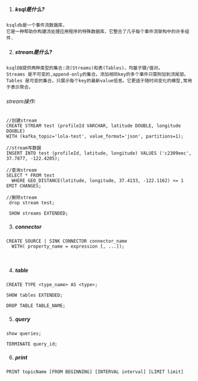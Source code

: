 1. ##### ksql是什么?
```
ksqldb是一个事件流数据库，
它是一种帮助你构建流处理应用程序的特殊数据库，它整合了几乎每个事件流架构中的许多组件.

```

2. ##### stream是什么?
```
ksqlDB提供两种类型的集合:流(Streams)和表(Tables)，均基于键/值对。
Streams 是不可变的,append-only的集合。添加相同key的多个事件只需附加到流尾部。
Tables 是可变的集合。只展示每个key的最新value信息。它更适于随时间变化的模型,常用于表示聚合。
```
###### stream操作:
```
//创建stream
CREATE STREAM test (profileId VARCHAR, latitude DOUBLE, longitude DOUBLE)
WITH (kafka_topic='lola-test', value_format='json', partitions=1);

//stream写数据
INSERT INTO test (profileId, latitude, longitude) VALUES ('c2309eec', 37.7877, -122.4205);

//查询stream
SELECT * FROM test
  WHERE GEO_DISTANCE(latitude, longitude, 37.4133, -122.1162) <= 1 EMIT CHANGES;
  
//删除stream
 drop stream test;
 
 SHOW streams EXTENDED;

```


3. ##### connector
```
CREATE SOURCE | SINK CONNECTOR connector_name
  WITH( property_name = expression [, ...]);
  
  
```

4. #####  table
```
CREATE TYPE <type_name> AS <type>;

SHOW tables EXTENDED;

DROP TABLE TABLE_NAME;
```

5. ##### query
```
show queries;

TERMINATE query_id;

```

6. ##### print
```
PRINT topicName [FROM BEGINNING] [INTERVAL interval] [LIMIT limit]
```



